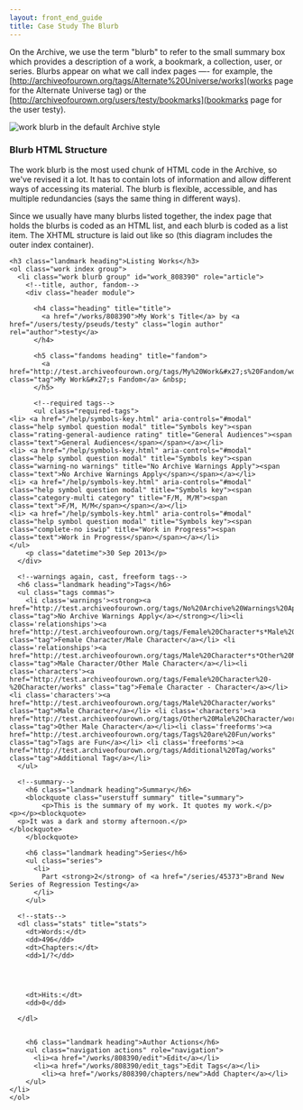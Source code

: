 ```yaml
---
layout: front_end_guide
title: Case Study The Blurb
---
```

On the Archive, we use the term "blurb" to refer to the small summary box which provides a description of a work, a bookmark, a collection, user, or series. Blurbs appear on what we call index pages —- for example, the [http://archiveofourown.org/tags/Alternate%20Universe/works](works page for the Alternate Universe tag) or the [http://archiveofourown.org/users/testy/bookmarks](bookmarks page for the user testy).

![work blurb in the default Archive style](/images/workblurb.png)

### Blurb HTML Structure

The work blurb is the most used chunk of HTML code in the Archive, so we've revised it a lot. It has to contain lots of information and allow different ways of accessing its material. The blurb is flexible, accessible, and has multiple redundancies (says the same thing in different ways).

Since we usually have many blurbs listed together, the index page that holds the blurbs is coded as an HTML list, and each blurb is coded as a list item. The XHTML structure is laid out like so (this diagram includes the outer index container).

```
<h3 class="landmark heading">Listing Works</h3>
<ol class="work index group">
  <li class="work blurb group" id="work_808390" role="article">
    <!--title, author, fandom-->
    <div class="header module">

      <h4 class="heading" title="title">
        <a href="/works/808390">My Work's Title</a> by <a href="/users/testy/pseuds/testy" class="login author" rel="author">testy</a>  
      </h4>

      <h5 class="fandoms heading" title="fandom">
        <a href="http://test.archiveofourown.org/tags/My%20Work&#x27;s%20Fandom/works" class="tag">My Work&#x27;s Fandom</a> &nbsp;
  	  </h5>

      <!--required tags-->
  	  <ul class="required-tags">
<li> <a href="/help/symbols-key.html" aria-controls="#modal" class="help symbol question modal" title="Symbols key"><span class="rating-general-audience rating" title="General Audiences"><span class="text">General Audiences</span></span></a></li>
<li> <a href="/help/symbols-key.html" aria-controls="#modal" class="help symbol question modal" title="Symbols key"><span class="warning-no warnings" title="No Archive Warnings Apply"><span class="text">No Archive Warnings Apply</span></span></a></li>
<li> <a href="/help/symbols-key.html" aria-controls="#modal" class="help symbol question modal" title="Symbols key"><span class="category-multi category" title="F/M, M/M"><span class="text">F/M, M/M</span></span></a></li>
<li> <a href="/help/symbols-key.html" aria-controls="#modal" class="help symbol question modal" title="Symbols key"><span class="complete-no iswip" title="Work in Progress"><span class="text">Work in Progress</span></span></a></li>
</ul>
  	<p class="datetime">30 Sep 2013</p>
  </div>
	  
  <!--warnings again, cast, freeform tags-->
  <h6 class="landmark heading">Tags</h6>
  <ul class="tags commas">
  	<li class='warnings'><strong><a href="http://test.archiveofourown.org/tags/No%20Archive%20Warnings%20Apply/works" class="tag">No Archive Warnings Apply</a></strong></li><li class='relationships'><a href="http://test.archiveofourown.org/tags/Female%20Character*s*Male%20Character/works" class="tag">Female Character/Male Character</a></li> <li class='relationships'><a href="http://test.archiveofourown.org/tags/Male%20Character*s*Other%20Male%20Character/works" class="tag">Male Character/Other Male Character</a></li><li class='characters'><a href="http://test.archiveofourown.org/tags/Female%20Character%20-%20Character/works" class="tag">Female Character - Character</a></li> <li class='characters'><a href="http://test.archiveofourown.org/tags/Male%20Character/works" class="tag">Male Character</a></li> <li class='characters'><a href="http://test.archiveofourown.org/tags/Other%20Male%20Character/works" class="tag">Other Male Character</a></li><li class='freeforms'><a href="http://test.archiveofourown.org/tags/Tags%20are%20Fun/works" class="tag">Tags are Fun</a></li> <li class='freeforms'><a href="http://test.archiveofourown.org/tags/Additional%20Tag/works" class="tag">Additional Tag</a></li>
  </ul>

  <!--summary-->	
  	<h6 class="landmark heading">Summary</h6>
  	<blockquote class="userstuff summary" title="summary">
  		<p>This is the summary of my work. It quotes my work.</p>
<p></p><blockquote>
  <p>It was a dark and stormy afternoon.</p>
</blockquote>
  	</blockquote>
  	
  	<h6 class="landmark heading">Series</h6>
  	<ul class="series">
  	  <li>
  	    Part <strong>2</strong> of <a href="/series/45373">Brand New Series of Regression Testing</a>
  	  </li>
  	</ul>

  <!--stats-->
  <dl class="stats" title="stats">
  	<dt>Words:</dt>
  	<dd>496</dd>
  	<dt>Chapters:</dt>
  	<dd>1/?</dd>




    <dt>Hits:</dt>
    <dd>0</dd>

  </dl>


    <h6 class="landmark heading">Author Actions</h6>
  	<ul class="navigation actions" role="navigation">
      <li><a href="/works/808390/edit">Edit</a></li>
  	  <li><a href="/works/808390/edit_tags">Edit Tags</a></li> 
        <li><a href="/works/808390/chapters/new">Add Chapter</a></li>
    </ul>
</li>
</ol>
```